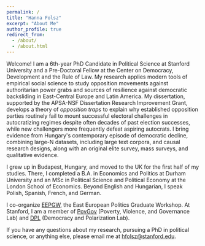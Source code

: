 ```yaml
---
permalink: /
title: "Hanna Folsz"
excerpt: "About Me"
author_profile: true
redirect_from: 
  - /about/
  - /about.html
---
```


Welcome! I am a 6th-year PhD Candidate in Political Science at Stanford University and a Pre-Doctoral Fellow at the Center on Democracy, Development and the Rule of Law. My research applies modern tools of empirical social science to study opposition movements against authoritarian power grabs and sources of resilience against democratic backsliding in East-Central Europe and Latin America. My dissertation, supported by the APSA-NSF Dissertation Research Improvement Grant, develops a theory of _opposition traps_ to explain why established opposition parties routinely fail to mount successful electoral challenges in autocratizing regimes despite often decades of past election successes, while new challengers more frequently defeat aspiring autocrats. I bring evidence from Hungary's contemporary episode of democratic decline, combining large-N datasets, including large text corpora, and causal research designs, along with an original elite survey, mass surveys, and qualitative evidence.

I grew up in Budapest, Hungary, and moved to the UK for the first half of my studies. There, I completed a B.A. in Economics and Politics at Durham University and an MSc in Political Science and Political Economy at the London School of Economics. Beyond English and Hungarian, I speak Polish, Spanish, French, and German.

I co-organize [EEPGW](https://eepg-workshop.github.io), the East European Politics Graduate Workshop. At Stanford, I am a member of [PovGov](https://povgov.com) (Poverty, Violence, and Governance Lab) and [DPL](https://stanforddpl.org) (Democracy and Polarization Lab).

If you have any questions about my research, pursuing a PhD in political science, or anything else, please email me at [hfolsz@stanford.edu](mailto:hfolsz@stanford.edu). 



